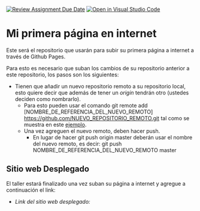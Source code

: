 [![Review Assignment Due Date](https://classroom.github.com/assets/deadline-readme-button-24ddc0f5d75046c5622901739e7c5dd533143b0c8e959d652212380cedb1ea36.svg)](https://classroom.github.com/a/wy9_8A-A)
[![Open in Visual Studio Code](https://classroom.github.com/assets/open-in-vscode-718a45dd9cf7e7f842a935f5ebbe5719a5e09af4491e668f4dbf3b35d5cca122.svg)](https://classroom.github.com/online_ide?assignment_repo_id=13700283&assignment_repo_type=AssignmentRepo)
# Mi primera página en internet
Este será el repositorio que usarán para subir su primera página a internet a través de Github Pages.

Para esto es necesario que suban los cambios de su repositorio anterior a este repositorio, los pasos son los siguientes:
- Tienen que añadir un nuevo repositorio remoto a su repositorio local, esto quiere decir que además de tener un *origin* tendrán otro (ustedes deciden como nombrarlo).
  - Para esto pueden usar el comando git remote add [NOMBRE_DE_REFERENCIA_DEL_NUEVO_REMOTO] https://github.com/NUEVO_REPOSITORIO_REMOTO.git tal como se muestra en este [ejemplo](https://articles.assembla.com/en/articles/1136998-how-to-add-a-new-remote-to-your-git-repo).
  - Una vez agreguen el nuevo remoto, deben hacer push.
     - En lugar de hacer git push origin master deberán usar el nombre del nuevo remoto, es decir: git push NOMBRE_DE_REFERENCIA_DEL_NUEVO_REMOTO master


## Sitio web Desplegado
El taller estará finalizado una vez suban su página a internet y agregue a continuación el link:
- *Link del sitio web desplegado:*